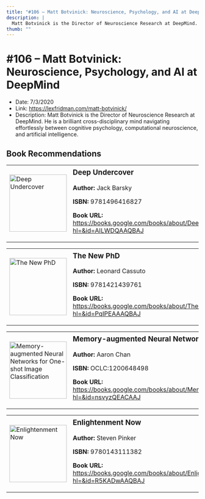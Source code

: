 ```yaml
---
title: "#106 – Matt Botvinick: Neuroscience, Psychology, and AI at DeepMind"
description: |
  Matt Botvinick is the Director of Neuroscience Research at DeepMind. He is a brilliant cross-disciplinary mind navigating effortlessly between cognitive psychology, computational neuroscience, and artificial intelligence."
thumb: ""
---
```


# #106 – Matt Botvinick: Neuroscience, Psychology, and AI at DeepMind

  - Date: 7/3/2020
  - Link: https://lexfridman.com/matt-botvinick/
  - Description: Matt Botvinick is the Director of Neuroscience Research at DeepMind. He is a brilliant cross-disciplinary mind navigating effortlessly between cognitive psychology, computational neuroscience, and artificial intelligence.

## Book Recommendations

<table style="border: none;"><tr style="border: none;"><td style="border: none;"><img src="http://books.google.com/books/content?id=AILWDQAAQBAJ&printsec=frontcover&img=1&zoom=1&edge=curl&source=gbs_api" alt="Deep Undercover" width="150" style="vertical-align: top;"></td><td style="border: none; vertical-align: top;"><h3 style='margin-top: 5'>Deep Undercover</h3><p><strong>Author:</strong> Jack Barsky</p><p><strong>ISBN:</strong> 9781496416827</p><p><strong>Book URL:</strong> <a href="https://books.google.com/books/about/Deep_Undercover.html?hl=&id=AILWDQAAQBAJ">https://books.google.com/books/about/Deep_Undercover.html?hl=&id=AILWDQAAQBAJ</a></p></td></tr></table>
<table style="border: none;"><tr style="border: none;"><td style="border: none;"><img src="http://books.google.com/books/content?id=PqIPEAAAQBAJ&printsec=frontcover&img=1&zoom=1&edge=curl&source=gbs_api" alt="The New PhD" width="150" style="vertical-align: top;"></td><td style="border: none; vertical-align: top;"><h3 style='margin-top: 5'>The New PhD</h3><p><strong>Author:</strong> Leonard Cassuto</p><p><strong>ISBN:</strong> 9781421439761</p><p><strong>Book URL:</strong> <a href="https://books.google.com/books/about/The_New_PhD.html?hl=&id=PqIPEAAAQBAJ">https://books.google.com/books/about/The_New_PhD.html?hl=&id=PqIPEAAAQBAJ</a></p></td></tr></table>
<table style="border: none;"><tr style="border: none;"><td style="border: none;"><img src="None" alt="Memory-augmented Neural Networks for One-shot Image Classification" width="150" style="vertical-align: top;"></td><td style="border: none; vertical-align: top;"><h3 style='margin-top: 5'>Memory-augmented Neural Networks for One-shot Image Classification</h3><p><strong>Author:</strong> Aaron Chan</p><p><strong>ISBN:</strong> OCLC:1200648498</p><p><strong>Book URL:</strong> <a href="https://books.google.com/books/about/Memory_augmented_Neural_Networks_for_One.html?hl=&id=nsvyzQEACAAJ">https://books.google.com/books/about/Memory_augmented_Neural_Networks_for_One.html?hl=&id=nsvyzQEACAAJ</a></p></td></tr></table>
<table style="border: none;"><tr style="border: none;"><td style="border: none;"><img src="http://books.google.com/books/content?id=R5KADwAAQBAJ&printsec=frontcover&img=1&zoom=1&edge=curl&source=gbs_api" alt="Enlightenment Now" width="150" style="vertical-align: top;"></td><td style="border: none; vertical-align: top;"><h3 style='margin-top: 5'>Enlightenment Now</h3><p><strong>Author:</strong> Steven Pinker</p><p><strong>ISBN:</strong> 9780143111382</p><p><strong>Book URL:</strong> <a href="https://books.google.com/books/about/Enlightenment_Now.html?hl=&id=R5KADwAAQBAJ">https://books.google.com/books/about/Enlightenment_Now.html?hl=&id=R5KADwAAQBAJ</a></p></td></tr></table>

